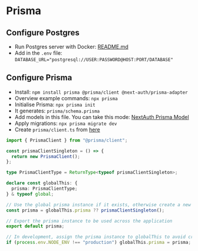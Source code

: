 # Prisma

## Configure Postgres

* Run Postgres server with Docker: [README.md](../postgres-server/README.md)
* Add in the `.env` file: `DATABASE_URL="postgresql://USER:PASSWORD@HOST:PORT/DATABASE"`

## Configure Prisma

* Install: `npm install prisma @prisma/client @next-auth/prisma-adapter`
* Overview example commands: `npx prisma`
* Initialise Prisma: `npx prisma init`
* It generates: `prisma/schema.prisma`
* Add models in this file. You can take this mode: [NextAuth Prisma Model](https://next-auth.js.org/v3/adapters/prisma#setup)
* Apply migrations: `npx prisma migrate dev`
* Create `prisma/client.ts` from [here](https://www.prisma.io/docs/orm/more/help-and-troubleshooting/help-articles/nextjs-prisma-client-dev-practices#solution)

```typescript
import { PrismaClient } from "@prisma/client";

const prismaClientSingleton = () => {
  return new PrismaClient();
};

type PrismaClientType = ReturnType<typeof prismaClientSingleton>;

declare const globalThis: {
  prisma: PrismaClientType;
} & typeof global;

// Use the global prisma instance if it exists, otherwise create a new one
const prisma = globalThis.prisma ?? prismaClientSingleton();

// Export the prisma instance to be used across the application
export default prisma;

// In development, assign the prisma instance to globalThis to avoid creating new instances repeatedly
if (process.env.NODE_ENV !== "production") globalThis.prisma = prisma;
```
